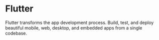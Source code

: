 # Flutter
Flutter transforms the app development process. Build, test, and deploy beautiful mobile, web, desktop, and embedded apps from a single codebase.
